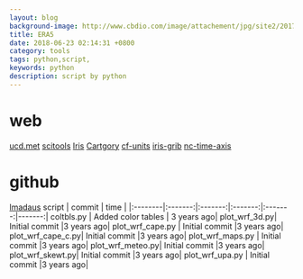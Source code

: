 ```yaml
---
layout: blog
background-image: http://www.cbdio.com/image/attachement/jpg/site2/20170810/f04da2247c301af63d0815.jpg
title: ERA5
date: 2018-06-23 02:14:31 +0800
category: tools
tags: python,script,
keywords: python
description: script by python
---
```

# web
[ucd.met](https://maths.ucd.ie/met/msc/SummerProjects/)
[scitools](https://scitools.org.uk/)
[Iris](https://scitools.org.uk/iris/docs/latest/)
[Cartgory](https://scitools.org.uk/cartopy/docs/latest/)
[cf-units](https://scitools.org.uk/cf-units/docs/latest/)
[iris-grib](https://iris-grib.readthedocs.io/en/latest/)
[nc-time-axis](https://github.com/SciTools/nc-time-axis)

# github

[lmadaus](https://github.com/lmadaus/old_wrf_plotting_scripts)
script      | commit  |  time   |
|:--------|:-------:|:-------:|:-------:|:-------:|-------:|
coltbls.py  |	Added color tables  |	3 years ago|
plot_wrf_3d.py|	Initial commit	|3 years ago|
plot_wrf_cape.py  |	Initial commit	|3 years ago|
plot_wrf_cape_c.py|	Initial commit	|3 years ago|
plot_wrf_maps.py |	Initial commit	|3 years ago|
plot_wrf_meteo.py|	Initial commit	|3 years ago|
plot_wrf_skewt.py|	Initial commit	|3 years ago|
plot_wrf_upa.py	|       Initial commit	|3 years ago|

